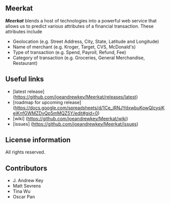 ## Meerkat

***Meerkat*** blends a host of technologies into a powerful web service that allows us to predict various attributes of a financial transaction.  These attributes include
* Geolocation (e.g. Street Address, City, State, Latitude and Longitude)
* Name of merchant (e.g. Kroger, Target, CVS, McDonald's)
* Type of transaction (e.g. Spend, Payroll, Refund, Fee)
* Category of transaction (e.g. Groceries, General Merchandise, Restaurant)

## Useful links
* [latest release] (https://github.com/joeandrewkey/Meerkat/releases/latest)
* [roadmap for upcoming release] (https://docs.google.com/spreadsheets/d/1Ce_iRNJYdxwbuKowQlcysjKeiKnfGWMZDvQp5mMQZ5Y/edit#gid=0)
* [wiki] (https://github.com/joeandrewkey/Meerkat/wiki)
* [issues] (https://github.com/joeandrewkey/Meerkat/issues)

License information
-------------------
All rights reserved.

Contributors
------------
* J. Andrew Key
* Matt Sevrens
* Tina Wu
* Oscar Pan
